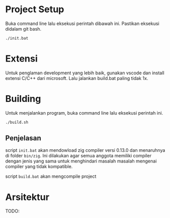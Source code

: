 # Project Setup

Buka command line lalu eksekusi perintah dibawah ini. Pastikan eksekusi didalam git bash.

```sh
./init.bat
```

# Extensi

Untuk penglaman development yang lebih baik, gunakan vscode dan install extensi C/C++ dari microsoft. Lalu jalankan build.bat paling tidak 1x.

# Building

Untuk menjalankan program, buka command line lalu eksekusi perintah ini.

```sh
./build.sh
```

## Penjelasan

script `init.bat` akan mendowload zig compiler versi 0.13.0 dan menaruhnya di folder `bin/zig`. Ini dilakukan agar semua anggota memiliki compiler dengan jenis yang sama untuk menghindari masalah masalah mengenai compiler yang tidak kompatible.

script `build.bat` akan mengcompile project

# Arsitektur

TODO: